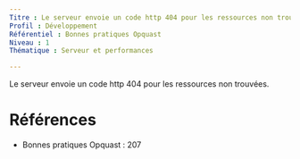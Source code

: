 ```yaml
---
Titre : Le serveur envoie un code http 404 pour les ressources non trouvées.
Profil : Développement
Référentiel : Bonnes pratiques Opquast
Niveau : 1
Thématique : Serveur et performances

---
```

Le serveur envoie un code http 404 pour les ressources non trouvées.

# Références

*   Bonnes pratiques Opquast : 207